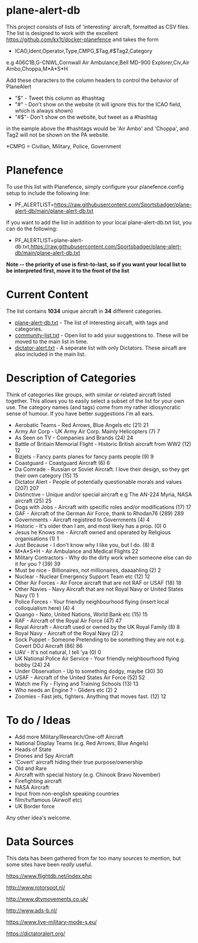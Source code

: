 # plane-alert-db
This project consists of lists of 'interesting' aircraft, formatted as CSV files. The list is designed to work with the excellent https://github.com/kx1t/docker-planefence and takes the form 

- ICAO,Ident,Operator,Type,CMPG,$Tag,#$Tag2,Category

e.g 406C1B,G-CNWL,Cornwall Air Ambulance,Bell MD-900 Explorer,Civ,Air Ambo,Choppa,M\*A\*S\*H 

Add these characters to the column headers to control the behavior of PlaneAlert

- "$" \- Tweet this column as #hashtag
- "#" \- Don't show on the website (it will ignore this for the ICAO field, which is always shown)
- "#$"\- Don't show on the website, but tweet as a #hashtag

in the eample above the #hashtags would be 'Air Ambo' and 'Choppa', and Tag2 will not be shown on the PA website.

\*CMPG = Civilian, Military, Police, Government

# Planefence
To use this list with Planefence, simply configure your planefence.config setup to include the following line:

- PF_ALERTLIST=https://raw.githubusercontent.com/Sportsbadger/plane-alert-db/main/plane-alert-db.txt

If you want to add the list in addition to your local plane-alert-db.txt list, you can do the following:

- PF_ALERTLIST=plane-alert-db.txt,https://raw.githubusercontent.com/Sportsbadger/plane-alert-db/main/plane-alert-db.txt

**Note -- the priority of use is first-to-last, so if you want your local list to be interpreted first, move it to the front of the list**

# Current Content

The list contains **1034** unique aircraft in **34** different categories.

- [plane-alert-db.txt](https://github.com/Sportsbadger/plane-alert-db/blob/main/plane-alert-db.txt) - The list of interesting aircaft, with tags and categories.
- [community-list.txt](https://github.com/Sportsbadger/plane-alert-db/blob/main/community-list) - Open list to add your suggestions to. These will be moved to the main list in time.  
- [dictator-alert.txt](https://github.com/Sportsbadger/plane-alert-db/blob/main/dictator-alert.txt) - A seperate list with only Dictators. These aircaft are also included in the main list.


# Description of Categories	   

Think of categories like groups, with similar or related aircraft listed together. This allows you to easily select a subset of the list for your own use. The category names (and tags) come from my rather idiosyncratic sense of humour. If you have better suggestions I'm all ears.

- Aerobatic Teams \- Red Arrows, Blue Angels etc (21)	21
- Army Air Corp \- UK Army Air Corp. Mainly Helicopters (7)	7
- As Seen on TV \- Companies and Brands (24)	24
- Battle of Britiain Memorial Flight \- Historic British aircraft from WW2 (12)	12
- Bizjets \- Fancy pants planes for fancy pants people (9)	9
- Coastguard \- Coastguard Aircraft (6)	6
- Da Comrade \- Russian or Soviet Aircraft. I love their design, so they get their own category (15)	15
- Dictator Alert \- People of potentially questionable morals and values (207)	207
- Distinctive \- Unique and/or special aircraft e.g The AN-224 Myria, NASA aircraft (25)	25
- Dogs with Jobs \- Aircraft with specific roles and/or modifications (17)	17
- GAF \- Aircraft of the German Air Force, thank to Rhodan76 (289)	289
- Governments \- Aircraft registired to Governments (4)	4
- Historic \- It's older than I am, and most likely has a prop. (0)	0
- Jesus he Knows me \- Aircraft owned and operated by Religious organisations (1)	1
- Just Because \- I don't know why I like you, but I do. (8)	8
- M\*A\*S\*H \- Air Ambulance and Medical Flights	22
- Military Contractors \- Why do the dirty work when someone else can do it for you ? (39)	39
- Must be nice \- Billionaires, not millionaires, daaaahling (2)	2
- Nuclear \- Nuclear Emergency Support Team etc (12)	12
- Other Air Forces \- Air Force aircraft that are not RAF or USAF (18)	18
- Other Navies \- Navy Aircraft that are not Royal Navy or United States Navy (1)	1
- Police Forces \- Your friendly neighbourhood flying (insert local colloquialism here) (4)	4
- Quango \- Nato, United Nations, World Bank etc (15)	15
- RAF \- Aircraft of the Royal Air Force (47)	47
- Royal Aircraft \- Aircraft used or owned by the UK Royal Family (8)	8
- Royal Navy \- Aircraft of the Royal Navy (2)	2
- Sock Puppet \- Someone Pretending to be something they are not e.g. Covert DOJ Aircraft (86)	86
- UAV \- It's not natural, I tell 'ya (0)	0
- UK National Police Air Service \- Your friendly neighbourhood flying bobby (24)	24
- Under Observation \- Up to something dodgy, maybe (30)	30
- USAF \- Aircraft of the United States Air Force (52)	52
- Watch me Fly \- Flying and Training Schools (13)	13
- Who needs an Engine ? \- Gliders etc (2)	2
- Zoomies \- Fast jets, fighters. Anything that moves fast. (12)	12

# To do / Ideas

- Add more Military/Research/One-off Aircraft
- National Display Teams (e.g. Red Arrows, Blue Angels)
- Heads of State
- Drones and Spy Aircraft
- 'Covert' aircraft hiding their true purpose/ownership
- Old and Rare
- Aircraft with special history (e.g. Chinook Bravo November)
- Firefighting aircraft
- NASA Aircraft
- Input from non-english speaking countries
- film/tv/famous (Airwolf etc)
- UK Border force

Any other idea's welcome.

# Data Sources

This data has been gathered from far too many sources to mention, but some sites have been *really* useful.

https://www.flightdb.net/index.php

http://www.rotorspot.nl/

http://www.dtvmovements.co.uk/

http://www.ads-b.nl/

https://www.live-military-mode-s.eu/

https://dictatoralert.org/
